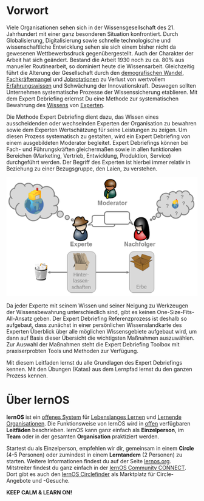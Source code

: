 # Vorwort

Viele Organisationen sehen sich in der Wissensgesellschaft des 21. Jahrhundert mit einer ganz besonderen Situation konfrontiert. Durch Globalisierung, Digitalisierung sowie schnelle technologische und wissenschaftliche Entwicklung sehen sie sich einem bisher nicht da gewesenen Wettbewerbsdruck gegenübergestellt. Auch der Charakter der Arbeit hat sich geändert. Bestand die Arbeit 1930 noch zu ca. 80% aus manueller Routinearbeit, so dominiert heute die Wissensarbeit. Gleichzeitig führt die Alterung der Gesellschaft durch den [demografischen Wandel](https://de.wikipedia.org/wiki/Demografischer_Wandel), [Fachkräftemangel](https://de.wikipedia.org/wiki/Fachkr%C3%A4ftemangel) und [Jobrotationen](https://de.wikipedia.org/wiki/Jobrotation) zu Verlust von wertvollem [Erfahrungswissen](https://de.wikipedia.org/wiki/Erfahrungswissen) und Schwächung der  Innovationskraft. Deswegen sollten Unternehmen systematische Prozesse der  Wissenssicherung etablieren. Mit dem Expert Debriefing erlernst Du eine  Methode zur systematischen Bewahrung des [Wissens](https://de.wikipedia.org/wiki/Wissen) von [Experten](https://de.wikipedia.org/wiki/Experte).


Die Methode Expert Debriefing dient dazu, das Wissen eines ausscheidenden oder wechselnden Experten der Organisation zu bewahren sowie dem Experten Wertschätzung für seine Leistungen zu zeigen. Um diesen Prozess systematisch zu gestalten, wird ein Expert Debriefing von einem ausgebildeten Moderator begleitet. Expert Debriefings können bei Fach- und Führungskräften gleichermaßen sowie in allen funktionalen Bereichen (Marketing, Vertrieb, Entwicklung, Produktion, Service) durchgeführt werden. Der Begriff des Experten ist hierbei immer relativ in Beziehung zu einer Bezugsgruppe, den Laien, zu verstehen.


![](./images/expert-debriefing-rollen.png)


Da jeder Experte mit seinem Wissen und seiner Neigung zu Werkzeugen der Wissensbewahrung unterschiedlich sind, gibt es keinen One-Size-Fits-All-Ansatz geben. Der Expert Debriefing Referenzprozess ist deshalb so aufgebaut, dass zunächst in einer persönlichen Wissenslandkarte des Experten Überblick über alle möglichen Wissensgebiete aufgebaut wird, um dann auf Basis dieser Übersicht die wichtigsten Maßnahmen auszuwählen. Zur Auswahl der Maßnahmen steht die Expert Debriefing Toolbox mit praxiserprobten Tools und Methoden zur Verfügung.


Mit diesem Leitfaden lernst du alle Grundlagen des Expert Debriefings kennen. Mit den Übungen (Katas) aus dem Lernpfad lernst du den ganzen Prozess kennen.


# Über lernOS

**lernOS** ist ein [offenes System](https://de.wikipedia.org/wiki/Offenes_System) für [Lebenslanges Lernen](https://de.wikipedia.org/wiki/Lebenslanges_Lernen) und [Lernende Organisationen](https://de.wikipedia.org/wiki/Lernende_Organisation). Die Funktionsweise von lernOS wird in [offen](https://opendefinition.org/od/2.1/de/) verfügbaren **Leitfäden** beschrieben. lernOS kann ganz einfach als **Einzelperson**, im **Team** oder in der gesamten **Organisation** praktiziert werden.

Startest du als Einzelperson, empfehlen wir dir, gemeinsam in einem **Circle** (4-5 Personen) oder zumindest in einem **Lerntandem** (2 Personen) zu starten. Weitere Informationen findest du auf der Seite [lernos.org](http://lernos.org). Mitstreiter findest du ganz einfach in der [lernOS Community CONNECT](https://community.cogneon.de). Dort gibt es auch den [lernOS Circlefinder](https://community.cogneon.de/c/lernos/lernos-circlefinder/) als Marktplatz für Circle-Angebote und -Gesuche.

**KEEP CALM & LEARN ON!**

